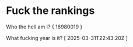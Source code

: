 # Fuck the rankings

Who the hell am I?
{ 16980019 }

What fucking year is it?
[ 2025-03-31T22:43:20Z ]
